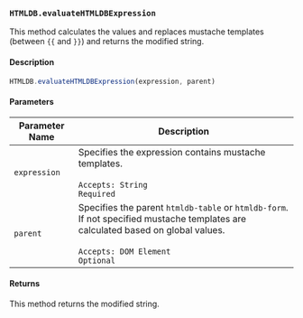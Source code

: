 ### `HTMLDB.evaluateHTMLDBExpression`

This method calculates the values and replaces mustache templates (between `{{` and `}}`) and returns the modified string.

#### Description

```javascript
HTMLDB.evaluateHTMLDBExpression(expression, parent)
```

#### Parameters

| Parameter Name             | Description                               |
| -------------------------- | ----------------------------------------- |
| `expression` | Specifies the expression contains mustache templates.<br><br>`Accepts: String`<br>`Required` |
| `parent` | Specifies the parent `htmldb-table` or `htmldb-form`. If not specified mustache templates are calculated based on global values.<br><br>`Accepts: DOM Element`<br>`Optional` |

#### Returns

This method returns the modified string.